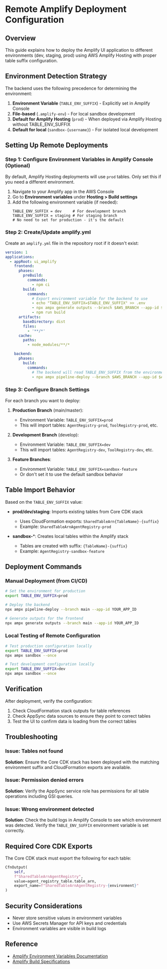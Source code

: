 # Remote Amplify Deployment Configuration

## Overview
This guide explains how to deploy the Amplify UI application to different environments (dev, staging, prod) using AWS Amplify Hosting with proper table suffix configuration.

## Environment Detection Strategy

The backend uses the following precedence for determining the environment:
1. **Environment Variable** (`TABLE_ENV_SUFFIX`) - Explicitly set in Amplify Console
2. **File-based** (`.amplify-env`) - For local sandbox development
3. **Default for Amplify Hosting** (`prod`) - When deployed via Amplify Hosting without TABLE_ENV_SUFFIX
4. **Default for local** (`sandbox-{username}`) - For isolated local development

## Setting Up Remote Deployments

### Step 1: Configure Environment Variables in Amplify Console (Optional)

By default, Amplify Hosting deployments will use `prod` tables. Only set this if you need a different environment.

1. Navigate to your Amplify app in the AWS Console
2. Go to **Environment variables** under **Hosting > Build settings**
3. Add the following environment variable (if needed):
   ```
   TABLE_ENV_SUFFIX = dev     # For development branch
   TABLE_ENV_SUFFIX = staging # For staging branch
   # No need to set for production - it's the default
   ```

### Step 2: Create/Update amplify.yml

Create an `amplify.yml` file in the repository root if it doesn't exist:

```yaml
version: 1
applications:
  - appRoot: ui_amplify
    frontend:
      phases:
        preBuild:
          commands:
            - npm ci
        build:
          commands:
            # Export environment variable for the backend to use
            - echo "TABLE_ENV_SUFFIX=$TABLE_ENV_SUFFIX" >> .env
            - npx ampx generate outputs --branch $AWS_BRANCH --app-id $AWS_APP_ID
            - npm run build
      artifacts:
        baseDirectory: dist
        files:
          - '**/*'
      cache:
        paths:
          - node_modules/**/*

    backend:
      phases:
        build:
          commands:
            # The backend will read TABLE_ENV_SUFFIX from the environment
            - npx ampx pipeline-deploy --branch $AWS_BRANCH --app-id $AWS_APP_ID
```

### Step 3: Configure Branch Settings

For each branch you want to deploy:

1. **Production Branch** (main/master):
   - Environment Variable: `TABLE_ENV_SUFFIX=prod`
   - This will import tables: `AgentRegistry-prod`, `ToolRegistry-prod`, etc.

2. **Development Branch** (develop):
   - Environment Variable: `TABLE_ENV_SUFFIX=dev`
   - This will import tables: `AgentRegistry-dev`, `ToolRegistry-dev`, etc.

3. **Feature Branches**:
   - Environment Variable: `TABLE_ENV_SUFFIX=sandbox-feature`
   - Or don't set it to use the default sandbox behavior

## Table Import Behavior

Based on the `TABLE_ENV_SUFFIX` value:

- **prod/dev/staging**: Imports existing tables from Core CDK stack
  - Uses CloudFormation exports: `SharedTableArn{TableName}-{suffix}`
  - Example: `SharedTableArnAgentRegistry-prod`

- **sandbox-***: Creates local tables within the Amplify stack
  - Tables are created with suffix: `{TableName}-{suffix}`
  - Example: `AgentRegistry-sandbox-feature`

## Deployment Commands

### Manual Deployment (from CI/CD)
```bash
# Set the environment for production
export TABLE_ENV_SUFFIX=prod

# Deploy the backend
npx ampx pipeline-deploy --branch main --app-id YOUR_APP_ID

# Generate outputs for the frontend
npx ampx generate outputs --branch main --app-id YOUR_APP_ID
```

### Local Testing of Remote Configuration
```bash
# Test production configuration locally
export TABLE_ENV_SUFFIX=prod
npx ampx sandbox --once

# Test development configuration locally
export TABLE_ENV_SUFFIX=dev
npx ampx sandbox --once
```

## Verification

After deployment, verify the configuration:

1. Check CloudFormation stack outputs for table references
2. Check AppSync data sources to ensure they point to correct tables
3. Test the UI to confirm data is loading from the correct tables

## Troubleshooting

### Issue: Tables not found
**Solution**: Ensure the Core CDK stack has been deployed with the matching environment suffix and CloudFormation exports are available.

### Issue: Permission denied errors
**Solution**: Verify the AppSync service role has permissions for all table operations including GSI queries.

### Issue: Wrong environment detected
**Solution**: Check the build logs in Amplify Console to see which environment was detected. Verify the `TABLE_ENV_SUFFIX` environment variable is set correctly.

## Required Core CDK Exports

The Core CDK stack must export the following for each table:
```python
CfnOutput(
    self,
    f"SharedTableArnAgentRegistry",
    value=agent_registry_table.table_arn,
    export_name=f"SharedTableArnAgentRegistry-{environment}"
)
```

## Security Considerations

- Never store sensitive values in environment variables
- Use AWS Secrets Manager for API keys and credentials
- Environment variables are visible in build logs

## Reference

- [Amplify Environment Variables Documentation](https://docs.amplify.aws/react/deploy-and-host/fullstack-branching/environment-variables/)
- [Amplify Build Specifications](https://docs.aws.amazon.com/amplify/latest/userguide/build-settings.html)